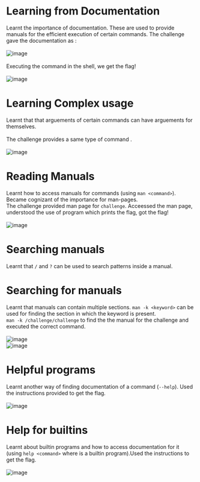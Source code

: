 # Learning from Documentation
Learnt the importance of documentation. These are used to provide manuals for the efficient execution of certain commands.
The challenge gave the documentation as :<br><br>
![image](https://github.com/user-attachments/assets/84370315-121c-44c9-847d-96e102819832)<br><br>
Executing the command in the shell, we get the flag!<br><br>
![image](https://github.com/user-attachments/assets/2bc5d12a-1d6d-4d72-86eb-f357d78f4a18)

# Learning Complex usage
Learnt that that arguements of certain commands can have arguements for themselves.<br><br>
The challenge provides a same type of command .<br><br>
![image](https://github.com/user-attachments/assets/7fbcdc06-d6b8-4979-a68f-2b405fccb7d8)

# Reading Manuals
Learnt how to access manuals for commands (using `man <command>`). Became cognizant of the importance for man-pages.<br>
The challenge provided man page for `challenge`. Acceessed the man page, understood the use of program which prints the flag, got the flag!<br><br>
![image](https://github.com/user-attachments/assets/a40b4f48-8a81-442c-8b07-73f901b464a5)

# Searching manuals
Learnt that `/` and `?` can be used to search patterns inside a manual. 

# Searching for manuals
Learnt that manuals can contain multiple sections. `man -k <keyword>` can be used for finding the section in which the keyword is present.<br>
`man -k /challenge/challenge` to find the the manual for the challenge and executed the correct command.<br><br>
![image](https://github.com/user-attachments/assets/dc2c4464-eef2-4fa6-84fe-976ff5ef4f98)<br>
![image](https://github.com/user-attachments/assets/c4260a9f-7937-44f7-ac20-07a567210b68)

# Helpful programs 
Learnt another way of finding documentation of a command (`--help`). Used the instructions provided to get the flag. <br><br>
![image](https://github.com/user-attachments/assets/deac1612-eb34-4e90-a0c3-b5763dc661f8)

# Help for builtins
Learnt about builtin programs and how to access documentation for it (using `help <command>` where <command> is a builtin program).Used the instructions to get the flag.<br><br>
![image](https://github.com/user-attachments/assets/f636bedc-71b1-498e-875a-c25d48d14d9c)
